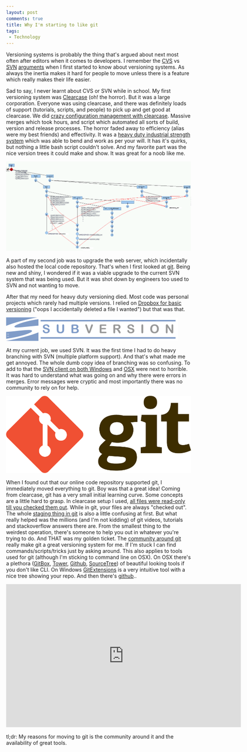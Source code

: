 ```yaml
---
layout: post
comments: true
title: Why I'm starting to like git
tags:
 - Technology
---
```


Versioning systems is probably the thing that's argued about next most often after editors when it comes to developers. I remember the [CVS][0] vs [SVN][1] [arguments][2] when I first started to know about versioning systems. As always the inertia makes it hard for people to move unless there is a feature which really makes their life easier.

Sad to say, I never learnt about CVS or SVN while in school. My first versioning system was [Clearcase][3] (oh! the horror). But it was a large corporation. Everyone was using clearcase, and there was definitely loads of support (tutorials, scripts, and people) to pick up and get good at clearcase. We did [crazy configuration management with clearcase][4]. Massive merges which took hours, and script which automated all sorts of build, version and release processes. The horror faded away to efficiency (alias were my best friends) and effectivity. It was a [heavy duty industrial strength system][5] which was able to bend and work as per your will. It has it's quirks, but nothing a little bash script couldn't solve. And my favorite part was the nice version trees it could make and show. It was great for a noob like me.

[![](images/2012/11/clearcase_tree.png)][6]

A part of my second job was to upgrade the web server, which incidentally also hosted the local code repository. That's when I first looked at [git][7]. Being new and shiny, I wondered if it was a viable upgrade to the current SVN system that was being used. But it was shot down by engineers too used to SVN and not wanting to move.

After that my need for heavy duty versioning died. Most code was personal projects which rarely had multiple versions. I relied on [Dropbox for basic versioning][8] ("oops I accidentally deleted a file I wanted") but that was that.

![](images/2012/11/Subversion.png)

At my current job, we used SVN. It was the first time I had to do heavy branching with SVN (multiple platform support). And that's what made me get annoyed. The whole dumb copy idea of branching was so confusing. To add to that the [SVN client on both Windows][10] and [OSX][11] were next to horrible. It was hard to understand what was going on and why there were errors in merges. Error messages were cryptic and most importantly there was no community to rely on for help.

![](images/2012/11/Git-Logo-2Color.png)

When I found out that our online code repository supported git, I immediately moved everything to git. Boy was that a great idea! Coming from clearcase, git has a very small initial learning curve. Some concepts are a little hard to grasp. In clearcase setup I used, [all files were read-only till you checked them out][13]. While in git, your files are always "checked out". The whole [staging thing in git][14] is also a little confusing at first. But what really helped was the millions (and I'm not kidding) of git videos, tutorials and stackoverflow answers there are. From the smallest thing to the weirdest operation, there's someone to help you out in whatever you're trying to do. And THAT was my golden ticket. The [community around git][15] really make git a great versioning system for me. If I'm stuck I can find commands/scripts/tricks just by asking around. This also applies to tools used for git (although I'm sticking to command line on OSX). On OSX there's a plethora ([GitBox][16], [Tower][17], [Github][18], [SourceTree][19]) of beautiful looking tools if you don't like CLI. On Windows [GitExtensions][20] is a very intuitive tool with a nice tree showing your repo. And then there's [github][21]..

<iframe id="ytplayer" type="text/html" width="640" height="390" src="http://www.youtube.com/embed/Foz9yvMkvlA?&origin=http://chinmay.audio"  frameborder="0"></iframe>

tl;dr: My reasons for moving to git is the community around it and the availability of great tools.


[0]: http://en.wikipedia.org/wiki/Concurrent_Versions_System
[1]: http://en.wikipedia.org/wiki/Apache_Subversion
[2]: http://stackoverflow.com/questions/245290/subversion-vs-cvs
[3]: http://www-01.ibm.com/software/awdtools/clearcase/
[4]: http://techpubs.sgi.com/library/dynaweb_docs/0620/SGI_Developer/books/ClrC_CG/sgi_html/ch01.html
[5]: http://stackoverflow.com/questions/645008/what-are-the-basic-clearcase-concepts-every-developer-should-know/645771#645771
[6]: http://svn.haxx.se/dev/archive-2006-07/0171.shtml
[7]: http://git-scm.com/
[8]: https://www.dropbox.com/help/11/en
[10]: http://tortoisesvn.net/
[11]: http://subclipse.tigris.org/
[13]: http://publib.boulder.ibm.com/infocenter/cchelp/v7r1m2/index.jsp?topic=/com.ibm.rational.clearcase.cc_admin.doc/topics/r_access_view_dynamic.htm
[14]: http://betterexplained.com/articles/aha-moments-when-learning-git/
[15]: http://stackoverflow.com/questions/tagged/git
[16]: http://www.gitboxapp.com
[17]: http://www.git-tower.com
[18]: http://mac.github.com/
[19]: http://sourcetreeapp.com
[20]: http://code.google.com/p/gitextensions/
[21]: https://github.com/notthetup
